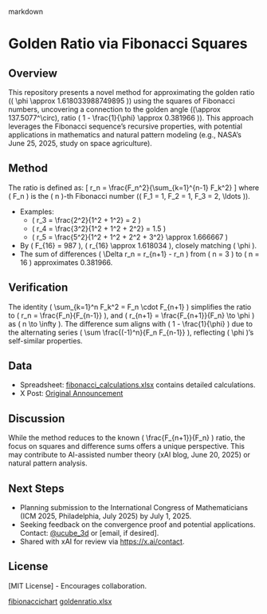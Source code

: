 markdown

# Golden Ratio via Fibonacci Squares

## Overview
This repository presents a novel method for approximating the golden ratio (\( \phi \approx 1.618033988749895 \)) using the squares of Fibonacci numbers, uncovering a connection to the golden angle (\(\approx 137.5077^\circ\), ratio \( 1 - \frac{1}{\phi} \approx 0.381966 \)). This approach leverages the Fibonacci sequence’s recursive properties, with potential applications in mathematics and natural pattern modeling (e.g., NASA’s June 25, 2025, study on space agriculture).

## Method
The ratio is defined as:
\[
r_n = \frac{F_n^2}{\sum_{k=1}^{n-1} F_k^2}
\]
where \( F_n \) is the \( n \)-th Fibonacci number (\( F_1 = 1, F_2 = 1, F_3 = 2, \ldots \)).
- Examples:
  - \( r_3 = \frac{2^2}{1^2 + 1^2} = 2 \)
  - \( r_4 = \frac{3^2}{1^2 + 1^2 + 2^2} = 1.5 \)
  - \( r_5 = \frac{5^2}{1^2 + 1^2 + 2^2 + 3^2} \approx 1.666667 \)
- By \( F_{16} = 987 \), \( r_{16} \approx 1.618034 \), closely matching \( \phi \).
- The sum of differences \( \Delta r_n = r_{n+1} - r_n \) from \( n = 3 \) to \( n = 16 \) approximates 0.381966.

## Verification
The identity \( \sum_{k=1}^n F_k^2 = F_n \cdot F_{n+1} \) simplifies the ratio to \( r_n = \frac{F_n}{F_{n-1}} \), and \( r_{n+1} = \frac{F_{n+1}}{F_n} \to \phi \) as \( n \to \infty \). The difference sum aligns with \( 1 - \frac{1}{\phi} \) due to the alternating series \( \sum \frac{(-1)^n}{F_n F_{n-1}} \), reflecting \( \phi \)’s self-similar properties.

## Data
- Spreadsheet: [fibonacci_calculations.xlsx](fibonacci_calculations.xlsx) contains detailed calculations.
- X Post: [Original Announcement](https://x.com/ucube_3d/status/1938719631901917453)

## Discussion
While the method reduces to the known \( \frac{F_{n+1}}{F_n} \) ratio, the focus on squares and difference sums offers a unique perspective. This may contribute to AI-assisted number theory (xAI blog, June 20, 2025) or natural pattern analysis.

## Next Steps
- Planning submission to the International Congress of Mathematicians (ICM 2025, Philadelphia, July 2025) by July 1, 2025.
- Seeking feedback on the convergence proof and potential applications. Contact: [@ucube_3d](https://x.com/ucube_3d) or [email, if desired].
- Shared with xAI for review via https://x.ai/contact.

## License
[MIT License] - Encourages collaboration.



[fibionaccichart](https://github.com/user-attachments/assets/bd02348d-91e7-4875-a0f7-1aeec44d15bc)
[goldenratio.xlsx](https://github.com/user-attachments/files/20958163/goldenratio.xlsx)

